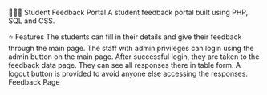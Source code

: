 👨‍🎓📝 Student Feedback Portal
A student feedback portal built using PHP, SQL and CSS.

⭐ Features
The students can fill in their details and give their feedback through the main page.
The staff with admin privileges can login using the admin button on the main page.
After successful login, they are taken to the feedback data page. They can see all responses there in table form.
A logout button is provided to avoid anyone else accessing the responses.
Feedback Page
